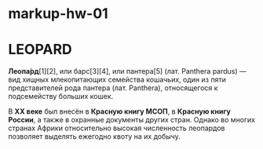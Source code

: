 # markup-hw-01

# LEOPARD

**Леопа́рд**[1][2], или барс[3][4], или пантера[5] (лат. Panthera pardus) — вид хищных млекопитающих семейства кошачьих, один из пяти представителей рода пантера (лат. Panthera), относящегося к подсемейству больших кошек.

В **XX веке** был внесён в **Красную книгу МСОП**, в **Красную книгу России**, а также в охранные документы других стран. Однако во многих странах Африки относительно высокая численность леопардов позволяет выделять ежегодно квоту на их добычу.
